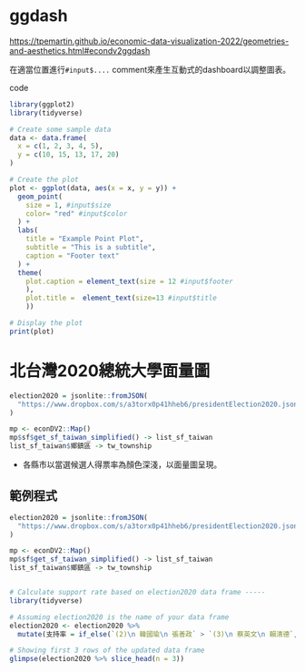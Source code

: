 # ggdash

<https://tpemartin.github.io/economic-data-visualization-2022/geometries-and-aesthetics.html#econdv2ggdash>

在適當位置進行`#input$....` comment來產生互動式的dashboard以調整圖表。

code
```r
library(ggplot2)
library(tidyverse)

# Create some sample data
data <- data.frame(
  x = c(1, 2, 3, 4, 5),
  y = c(10, 15, 13, 17, 20)
)

# Create the plot
plot <- ggplot(data, aes(x = x, y = y)) +
  geom_point(
    size = 1, #input$size
    color= "red" #input$color
  ) +
  labs(
    title = "Example Point Plot",
    subtitle = "This is a subtitle",
    caption = "Footer text"
  ) +
  theme(
    plot.caption = element_text(size = 12 #input$footer
    ),
    plot.title =  element_text(size=13 #input$title
    ))  

# Display the plot
print(plot)

```

# 北台灣2020總統大學面量圖

```r
election2020 = jsonlite::fromJSON(
  "https://www.dropbox.com/s/a3torx0p41hheb6/presidentElection2020.json?dl=1"
)

mp <- econDV2::Map()
mp$sf$get_sf_taiwan_simplified() -> list_sf_taiwan
list_sf_taiwan$鄉鎮區 -> tw_township
```

  - 各縣市以當選候選人得票率為顏色深淺，以面量圖呈現。

## 範例程式

```r
election2020 = jsonlite::fromJSON(
  "https://www.dropbox.com/s/a3torx0p41hheb6/presidentElection2020.json?dl=1"
)

mp <- econDV2::Map()
mp$sf$get_sf_taiwan_simplified() -> list_sf_taiwan
list_sf_taiwan$鄉鎮區 -> tw_township


# Calculate support rate based on election2020 data frame -----
library(tidyverse)

# Assuming election2020 is the name of your data frame
election2020 <- election2020 %>%
  mutate(支持率 = if_else(`(2)\n 韓國瑜\n 張善政` > `(3)\n 蔡英文\n 賴清德`, -(`(2)\n 韓國瑜\n 張善政`), `(3)\n 蔡英文\n 賴清德`))

# Showing first 3 rows of the updated data frame
glimpse(election2020 %>% slice_head(n = 3))
```